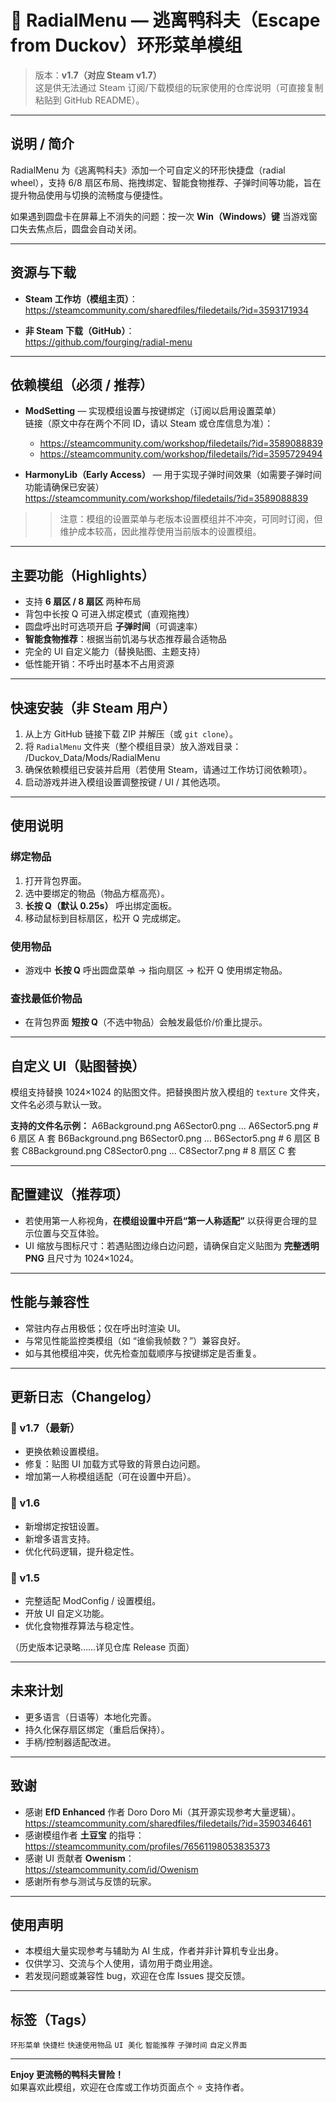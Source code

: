 # 🎯 RadialMenu — 逃离鸭科夫（Escape from Duckov）环形菜单模组

> 版本：**v1.7（对应 Steam v1.7）**  
> 这是供无法通过 Steam 订阅/下载模组的玩家使用的仓库说明（可直接复制粘贴到 GitHub README）。

---

## 说明 / 简介
RadialMenu 为《逃离鸭科夫》添加一个可自定义的环形快捷盘（radial wheel），支持 6/8 扇区布局、拖拽绑定、智能食物推荐、子弹时间等功能，旨在提升物品使用与切换的流畅度与便捷性。

如果遇到圆盘卡在屏幕上不消失的问题：按一次 **Win（Windows）键** 当游戏窗口失去焦点后，圆盘会自动关闭。

---

## 资源与下载

- **Steam 工作坊（模组主页）**：  
  https://steamcommunity.com/sharedfiles/filedetails/?id=3593171934

- **非 Steam 下载（GitHub）**：  
  https://github.com/fourging/radial-menu

---

## 依赖模组（必须 / 推荐）
- **ModSetting** — 实现模组设置与按键绑定（订阅以启用设置菜单）  
  链接（原文中存在两个不同 ID，请以 Steam 或仓库信息为准）：  
  - https://steamcommunity.com/workshop/filedetails/?id=3589088839  
  - https://steamcommunity.com/workshop/filedetails/?id=3595729494

- **HarmonyLib（Early Access）** — 用于实现子弹时间效果（如需要子弹时间功能请确保已安装）  
  https://steamcommunity.com/workshop/filedetails/?id=3589088839

> > 注意：模组的设置菜单与老版本设置模组并不冲突，可同时订阅，但维护成本较高，因此推荐使用当前版本的设置模组。

---

## 主要功能（Highlights）
- 支持 **6 扇区 / 8 扇区** 两种布局  
- 背包中长按 Q 可进入绑定模式（直观拖拽）  
- 圆盘呼出时可选项开启 **子弹时间**（可调速率）  
- **智能食物推荐**：根据当前饥渴与状态推荐最合适物品  
- 完全的 UI 自定义能力（替换贴图、主题支持）  
- 低性能开销：不呼出时基本不占用资源

---

## 快速安装（非 Steam 用户）
1. 从上方 GitHub 链接下载 ZIP 并解压（或 `git clone`）。  
2. 将 `RadialMenu` 文件夹（整个模组目录）放入游戏目录：  <Escape from Duckov>/Duckov_Data/Mods/RadialMenu
3. 确保依赖模组已安装并启用（若使用 Steam，请通过工作坊订阅依赖项）。  
4. 启动游戏并进入模组设置调整按键 / UI / 其他选项。

---

## 使用说明

### 绑定物品
1. 打开背包界面。  
2. 选中要绑定的物品（物品方框高亮）。  
3. **长按 Q（默认 0.25s）** 呼出绑定面板。  
4. 移动鼠标到目标扇区，松开 Q 完成绑定。

### 使用物品
- 游戏中 **长按 Q** 呼出圆盘菜单 → 指向扇区 → 松开 Q 使用绑定物品。

### 查找最低价物品
- 在背包界面 **短按 Q**（不选中物品）会触发最低价/价重比提示。

---

## 自定义 UI（贴图替换）
模组支持替换 1024×1024 的贴图文件。把替换图片放入模组的 `texture` 文件夹，文件名必须与默认一致。

**支持的文件名示例：**
A6Background.png
A6Sector0.png ... A6Sector5.png # 6 扇区 A 套
B6Background.png
B6Sector0.png ... B6Sector5.png # 6 扇区 B 套
C8Background.png
C8Sector0.png ... C8Sector7.png # 8 扇区 C 套


---

## 配置建议（推荐项）
- 若使用第一人称视角，**在模组设置中开启“第一人称适配”** 以获得更合理的显示位置与交互体验。    
- UI 缩放与图标尺寸：若遇贴图边缘白边问题，请确保自定义贴图为 **完整透明 PNG** 且尺寸为 1024×1024。

---

## 性能与兼容性
- 常驻内存占用极低；仅在呼出时渲染 UI。  
- 与常见性能监控类模组（如 “谁偷我帧数？”）兼容良好。  
- 如与其他模组冲突，优先检查加载顺序与按键绑定是否重复。

---

## 更新日志（Changelog）
### 🎉 v1.7（最新）
- 更换依赖设置模组。  
- 修复：贴图 UI 加载方式导致的背景白边问题。  
- 增加第一人称模组适配（可在设置中开启）。

### 🎉 v1.6
- 新增绑定按钮设置。  
- 新增多语言支持。  
- 优化代码逻辑，提升稳定性。

### 🎉 v1.5
- 完整适配 ModConfig / 设置模组。  
- 开放 UI 自定义功能。  
- 优化食物推荐算法与稳定性。

（历史版本记录略……详见仓库 Release 页面）

---

## 未来计划
- 更多语言（日语等）本地化完善。  
- 持久化保存扇区绑定（重启后保持）。  
- 手柄/控制器适配改进。

---

## 致谢
- 感谢 **EfD Enhanced** 作者 Doro Doro Mi（其开源实现参考大量逻辑）。  
  https://steamcommunity.com/sharedfiles/filedetails/?id=3590346461
- 感谢模组作者 **土豆宝** 的指导：  
  https://steamcommunity.com/profiles/76561198053835373
- 感谢 UI 贡献者 **Owenism**：  
  https://steamcommunity.com/id/Owenism
- 感谢所有参与测试与反馈的玩家。

---

## 使用声明
- 本模组大量实现参考与辅助为 AI 生成，作者并非计算机专业出身。  
- 仅供学习、交流与个人使用，请勿用于商业用途。  
- 若发现问题或兼容性 bug，欢迎在仓库 Issues 提交反馈。

---

## 标签（Tags）
`环形菜单` `快捷栏` `快速使用物品` `UI 美化` `智能推荐` `子弹时间` `自定义界面`

---

**Enjoy 更流畅的鸭科夫冒险！**  
如果喜欢此模组，欢迎在仓库或工作坊页面点个 ⭐ 支持作者。

